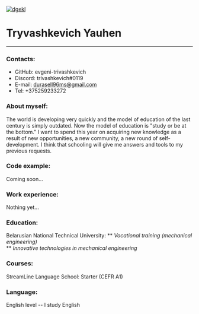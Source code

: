 [![dgekl](https://raw.githubusercontent.com/evgeni-trivashkevich/rsschool-cv/gh-pages/Evgeniy_Trivashkevich.png)](https://www.instagram.com/evgeniitrivashkevich/)
# Tryvashkevich Yauhen
****
### Contacts:
* GitHub: evgeni-trivashkevich
* Discord: trivashkevich#0119
* E-mail: durasell96ms@gmail.com
* Tel: +375259233272

### About myself:
The world is developing very quickly and the model of education of the last century is simply outdated. Now the model of education is "study or be at the bottom." I want to spend this year on acquiring new knowledge as a result of new opportunities, a new community, a new round of self-development. I think that schooling will give me answers and tools to my previous requests.

### Code example:
Coming soon...

### Work experience:
Nothing yet…

### Education:
Belarusian National Technical University:
** _Vocational training (mechanical engineering)_     
** _Innovative technologies in mechanical engineering_

### Courses:
StreamLine Language School: Starter (CEFR A1)

### Language:
English level -- I study English 
